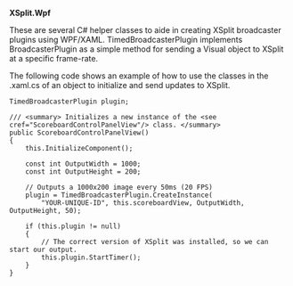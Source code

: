 **XSplit.Wpf**

These are several C# helper classes to aide in creating XSplit broadcaster plugins using WPF/XAML. TimedBroadcasterPlugin implements BroadcasterPlugin as a simple method for sending a Visual object to XSplit at a specific frame-rate.

The following code shows an example of how to use the classes in the .xaml.cs of an object to initialize and send updates to XSplit.

	TimedBroadcasterPlugin plugin;

	/// <summary> Initializes a new instance of the <see cref="ScoreboardControlPanelView"/> class. </summary>
	public ScoreboardControlPanelView()
	{
		this.InitializeComponent();

		const int OutputWidth = 1000;
		const int OutputHeight = 200;
		
		// Outputs a 1000x200 image every 50ms (20 FPS)
		plugin = TimedBroadcasterPlugin.CreateInstance(
			"YOUR-UNIQUE-ID", this.scoreboardView, OutputWidth, OutputHeight, 50);
			
		if (this.plugin != null)
		{
			// The correct version of XSplit was installed, so we can start our output.
			this.plugin.StartTimer();
		}
	}